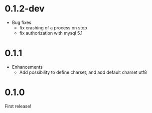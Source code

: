 # 0.1.2-dev

* Bug fixes
  * fix crashing of a process on stop
  * fix authorization with mysql 5.1

# 0.1.1

* Enhancements
  * Add possibility to define charset, and add default charset utf8

# 0.1.0

First release!
